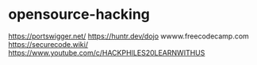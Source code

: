 # opensource-hacking
https://portswigger.net/
https://huntr.dev/dojo
wwww.freecodecamp.com
https://securecode.wiki/
https://www.youtube.com/c/HACKPHILES20LEARNWITHUS
